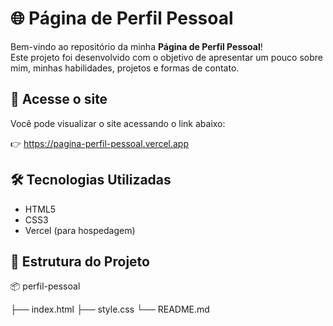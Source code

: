 # 🌐 Página de Perfil Pessoal

Bem-vindo ao repositório da minha **Página de Perfil Pessoal**!  
Este projeto foi desenvolvido com o objetivo de apresentar um pouco sobre mim, minhas habilidades, projetos e formas de contato.

## 🔗 Acesse o site

Você pode visualizar o site acessando o link abaixo:

👉 https://pagina-perfil-pessoal.vercel.app


## 🛠️ Tecnologias Utilizadas

- HTML5
- CSS3
- Vercel (para hospedagem)

## 📁 Estrutura do Projeto

 📦 perfil-pessoal
 
 ├── index.html
 ├── style.css
 └── README.md
